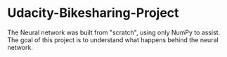 # Udacity-Bikesharing-Project

The Neural network was built from "scratch", using only NumPy to assist. The goal of this project is to understand what happens behind the neural network.
